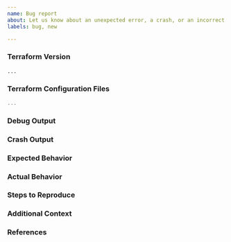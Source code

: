 ```yaml
---
name: Bug report
about: Let us know about an unexpected error, a crash, or an incorrect behavior.
labels: bug, new

---
```


<!--
Hi there,

Thank you for opening an issue. Please note that we try to keep the Terraform issue tracker reserved for bug reports and feature requests. For general usage questions, please see: https://www.terraform.io/community.html.

If your issue relates to Terraform Cloud/Enterprise, please contact tf-cloud@hashicorp.support.
If your issue relates to a specific Terraform provider, please open it in the provider's own repository. The index of providers is at https://registry.terraform.io/browse/providers.

To fix problems, we need clear reproduction cases - we need to be able to see it happen locally. A reproduction case is ideally something a Terraform Core engineer can git-clone or copy-paste and run immediately, without inventing any details or context. 

* A short example can be directly copy-pasteable; longer examples should be in separate git repositories, especially if multiple files are needed
* Please include all needed context. For example, if you figured out that an expression can cause a crash, put the expression in a variable definition or a resource
* Set defaults on (or omit) any variables. The person reproducing it should not need to invent variable settings
* If multiple steps are required, such as running terraform twice, consider scripting it in a simple shell script. Providing a script can be easier than explaining what changes to make to the config between runs.
* Omit any unneeded complexity: remove variables, conditional statements, functions, modules, providers, and resources that are not needed to trigger the bug
* When possible, use the [null resource](https://www.terraform.io/docs/providers/null/resource.html) provider rather than a real provider in order to minimize external dependencies. We know this isn't always feasible. The Terraform Core team doesn't have deep domain knowledge in every provider, or access to every cloud platform for reproduction cases.

-->

### Terraform Version
<!---
Run `terraform version` to show the version, and paste the result between the ``` marks below.

If you are not running the latest version of Terraform, please try upgrading because your issue may have already been fixed.
-->

```
...
```

### Terraform Configuration Files
<!--
Paste the relevant parts of your Terraform configuration between the ``` marks below.

For Terraform configs larger than a few resources, or that involve multiple files, please make a GitHub repository that we can clone, rather than copy-pasting multiple files in here. For security, you can also encrypt the files using our GPG public key at https://www.hashicorp.com/security.
-->

```terraform
...
```

### Debug Output
<!--
Full debug output can be obtained by running Terraform with the environment variable `TF_LOG=trace`. Please create a GitHub Gist containing the debug output. Please do _not_ paste the debug output in the issue, since debug output is long.

Debug output may contain sensitive information. Please review it before posting publicly, and if you are concerned feel free to encrypt the files using the HashiCorp security public key.
-->

### Crash Output
<!--
If the console output indicates that Terraform crashed, please share a link to a GitHub Gist containing the output of the `crash.log` file.
-->

### Expected Behavior
<!--
What should have happened?
-->

### Actual Behavior
<!--
What actually happened?
-->

### Steps to Reproduce
<!--
Please list the full steps required to reproduce the issue, for example:
1. `terraform init`
2. `terraform apply`
-->

### Additional Context
<!--
Are there anything atypical about your situation that we should know? For example: is Terraform running in a wrapper script or in a CI system? Are you passing any unusual command line options or environment variables to opt-in to non-default behavior?
-->

### References
<!--
Are there any other GitHub issues (open or closed) or Pull Requests that should be linked here? For example:

- #6017

-->

